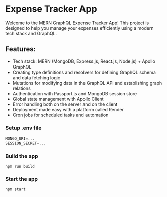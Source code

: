 # Expense Tracker App

Welcome to the MERN GraphQL Expense Tracker App! This project is designed to help you manage your expenses efficiently using a modern tech stack and GraphQL.

## Features:

- Tech stack: MERN (MongoDB, Express.js, React.js, Node.js) + Apollo GraphQL
- Creating type definitions and resolvers for defining GraphQL schema and data fetching logic
- Mutations for modifying data in the GraphQL API and establishing graph relations
- Authentication with Passport.js and MongoDB session store
- Global state management with Apollo Client
- Error handling both on the server and on the client
- Deployment made easy with a platform called Render
- Cron jobs for scheduled tasks and automation

### Setup .env file

```js
MONGO_URI=...
SESSION_SECRET=...
```

### Build the app

```shell
npm run build
```

### Start the app

```shell
npm start
```
